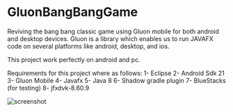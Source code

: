 # GluonBangBangGame
Reviving the bang bang classic game using Gluon mobile for both android and desktop devices.
Gluon is a library which enables us to run JAVAFX code on several platforms like android, desktop, and ios. 

This project work perfectly on android and pc.

Requirements for this project where as follows:
1-	Eclipse
2-	Android Sdk 21
3-	Gluon Mobile
4-	Javafx 
5-	Java 8 
6-	Shadow gradle plugin 
7-	BlueStacks (for testing) 
8-	jfxdvk-8.60.9



![screenshot](https://user-images.githubusercontent.com/19671041/34321358-c0f9efa0-e815-11e7-89e7-14e77075fc83.png)
